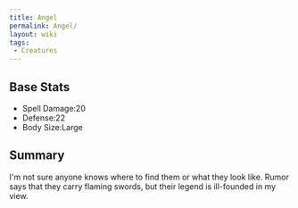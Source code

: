 ```yaml
---
title: Angel
permalink: Angel/
layout: wiki
tags:
 - Creatures
---
```


Base Stats
----------

-   Spell Damage:20
-   Defense:22
-   Body Size:Large

Summary
-------

I'm not sure anyone knows where to find them or what they look like.
Rumor says that they carry flaming swords, but their legend is
ill-founded in my view.
